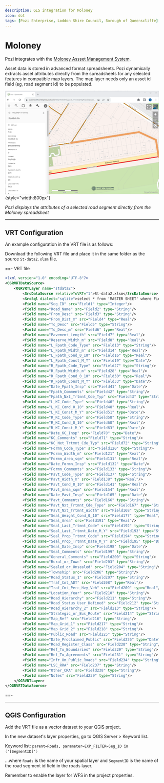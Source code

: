 ```yaml
---
description: GIS integration for Moloney
icon: dot
tags: [Pozi Enterprise, Loddon Shire Council, Borough of Queenscliffe]
---
```


# Moloney

Pozi integrates with the [Moloney Assset Management System](http://moloneys.com.au/).

Asset data is stored in advanced format spreadsheets. Pozi dynamically extracts asset attributes directly from the spreadsheets for any selected features in compatible map layers. The map layer needs only an asset id field (eg, road segment id) to be populated.

![Pozi displays the attributes of a selected road segment directly from the Moloney spreadsheet](img/moloney-feature-attributes.png){style="width:800px"}

*Pozi displays the attributes of a selected road segment directly from the Moloney spreadsheet*

---

## VRT Configuration

An example configuration in the VRT file is as follows:

Download the following VRT file and place it in the same folder as the source `St-data2.xlsm` file.

==- VRT file

```xml St-data2.vrt
<?xml version="1.0" encoding="UTF-8"?>
<OGRVRTDataSource>
    <OGRVRTLayer name="stdata2">
        <SrcDataSource relativeToVRT="1">St-data2.xlsm</SrcDataSource>
        <SrcSql dialect="sqlite">select * from 'MASTER SHEET' where Field1 != '' limit 10000 offset 21</SrcSql>
        <Field name="Seg_ID" src="Field1" type="Integer"/>
        <Field name="Road_Name" src="Field2" type="String"/>
        <Field name="From_Desc" src="Field3" type="String"/>
        <Field name="From_Dist_m" src="Field4" type="Real"/>
        <Field name="To_Desc" src="Field5" type="String"/>
        <Field name="To_Desc_m" src="Field6" type="Real"/>
        <Field name="Pavement_Length" src="Field7" type="Real"/>
        <Field name="Reserve_Width_m" src="Field8" type="Real"/>
        <Field name="L_Fpath_Code_Type" src="Field13" type="String"/>
        <Field name="L_Fpath_Width_m" src="Field14" type="Real"/>
        <Field name="L_Fpath_Cond_0_10" src="Field16" type="Real"/>
        <Field name="L_Fpath_Const_M_Y" src="Field19" type="Date"/>
        <Field name="R_Fpath_Code_Type" src="Field27" type="String"/>
        <Field name="R_Fpath_Width_m" src="Field28" type="Real"/>
        <Field name="R_Fpath_Cond_0_10" src="Field30" type="Real"/>
        <Field name="R_Fpath_Const_M_Y" src="Field33" type="Date"/>
        <Field name="Date_Fpath_Insp" src="Field41" type="Date"/>
        <Field name="Fpath_Comments" src="Field42" type="String"/>
        <Field name="Fpath_Nxt_Trtmnt_Cde_Typ" src="Field43" type="String"/>
        <Field name="L_KC_Code_Type" src="Field46" type="String"/>
        <Field name="L_KC_Cond_0_10" src="Field48" type="Real"/>
        <Field name="L_KC_Const_M_Y" src="Field51" type="Date"/>
        <Field name="R_KC_Code_Type" src="Field58" type="String"/>
        <Field name="R_KC_Cond_0_10" src="Field60" type="Real"/>
        <Field name="R_KC_Const_M_Y" src="Field63" type="Date"/>
        <Field name="Date_KC_Insp" src="Field70" type="Date"/>
        <Field name="KC_Comments" src="Field71" type="String"/>
        <Field name="KC_Nxt_Trtmnt_Cde_Typ" src="Field72" type="String"/>
        <Field name="Formn_Code_Type" src="Field120" type="String"/>
        <Field name="Formn_Width_m" src="Field121" type="Real"/>
        <Field name="Formn_Area_sqm" src="Field131" type="Real"/>
        <Field name="Date_Formn_Insp" src="Field132" type="Date"/>
        <Field name="Formn_Comments" src="Field133" type="String"/>
        <Field name="Pavt_Code_Type" src="Field137" type="String"/>
        <Field name="Pavt_Width_m" src="Field138" type="Real"/>
        <Field name="Pavt_Cond_0_10" src="Field141" type="Real"/>
        <Field name="Pavt_Area_sqm" src="Field154" type="Real"/>
        <Field name="Date_Pavt_Insp" src="Field165" type="Date"/>
        <Field name="Pavt_Comments" src="Field166" type="String"/>
        <Field name="Pavt_Nxt_Trtmnt_Cde_Type" src="Field167" type="String"/>
        <Field name="Pavt_Nxt_Trtmnt_Width" src="Field168" type="String"/>
        <Field name="Seal_Weight_Cond_0_10" src="Field177" type="Real"/>
        <Field name="Seal_Area" src="Field191" type="Real"/>
        <Field name="Seal_Last_Trtmnt_Code" src="Field192" type="String"/>
        <Field name="Seal_Last_Trtmnt_Date_M_Y" src="Field193" type="String"/>
        <Field name="Seal_Prop_Trtmnt_Code" src="Field194" type="String"/>
        <Field name="Seal_Prop_Trtmnt_Date_M_Y" src="Field195" type="Date"/>
        <Field name="Seal_Date_Insp" src="Field198" type="Date"/>
        <Field name="Seal_Comments" src="Field199" type="String"/>
        <Field name="General_Comments" src="Field200" type="String"/>
        <Field name="Rural_or_Town" src="Field203" type="String"/>
        <Field name="Sealed_or_Unsealed" src="Field204" type="String"/>
        <Field name="Township" src="Field206" type="String"/>
        <Field name="Road_Status_1" src="Field207" type="String"/>
        <Field name="Traf_Cnt_ADT" src="Field208" type="Real"/>
        <Field name="Traf_Cnt_Perc_Hvy_Veh" src="Field209" type="Real"/>
        <Field name="Location_Year" src="Field210" type="String"/>
        <Field name="Road_Hierarchy" src="Field211" type="String"/>
        <Field name="Road_Status_User_Defined" src="Field212" type="String"/>
        <Field name="Road_Hierarchy_2" src="Field213" type="String"/>
        <Field name="Strategic_or_Bus_Route" src="Field214" type="String"/>
        <Field name="Map_Ref" src="Field216" type="String"/>
        <Field name="Map_Grid_1" src="Field217" type="String"/>
        <Field name="Map_Grid_2" src="Field218" type="String"/>
        <Field name="Public_Road" src="Field225" type="String"/>
        <Field name="Date_Proclaimed_Public" src="Field226" type="Date"/>
        <Field name="Road_Register_Class" src="Field228" type="String"/>
        <Field name="Ref_To_Boundaries" src="Field229" type="String"/>
        <Field name="Ref_To_Agreements" src="Field231" type="String"/>
        <Field name="Infr_On_Public_Roads" src="Field234" type="String"/>
        <Field name="LSC_RRA" src="Field237" type="String"/>
        <Field name="Other_CRA" src="Field238" type="String"/>
        <Field name="Notes" src="Field239" type="String"/>
    </OGRVRTLayer>
</OGRVRTDataSource>
```

==-

---

## QGIS Configuration

Add the VRT file as a vector dataset to your QGIS project.

In the new dataset's layer properties, go to QGIS Server > Keyword list.

Keyword list: `parent=Roads, parameter=EXP_FILTER=Seg_ID in ('[SegmentID]')`

...where `Roads` is the name of your spatial layer and `SegmentID` is the name of the road segment id field in the roads layer.

Remember to enable the layer for WFS in the project properties.
